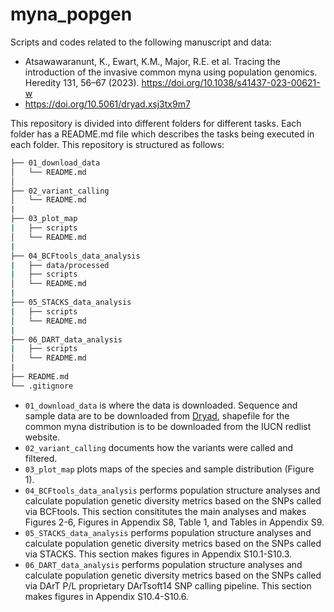 # myna_popgen

Scripts and codes related to the following manuscript and data:

* Atsawawaranunt, K., Ewart, K.M., Major, R.E. et al. Tracing the introduction of the invasive common myna using population genomics. Heredity 131, 56–67 (2023). https://doi.org/10.1038/s41437-023-00621-w
* https://doi.org/10.5061/dryad.xsj3tx9m7

This repository is divided into different folders for different tasks. Each folder has a README.md file which describes the tasks being executed in each folder. This repository is structured as follows:

```bash
├── 01_download_data
│   └── README.md
│   
├── 02_variant_calling
│   └── README.md
|
├── 03_plot_map
|   ├── scripts
│   └── README.md
|
├── 04_BCFtools_data_analysis
|   ├── data/processed
|   ├── scripts
│   └── README.md
|
├── 05_STACKS_data_analysis
|   ├── scripts
│   └── README.md
|
├── 06_DART_data_analysis
|   ├── scripts
│   └── README.md
|
├── README.md
└── .gitignore
```

* `01_download_data` is where the data is downloaded. Sequence and sample data are to be downloaded from [Dryad](https://doi.org/10.5061/dryad.xsj3tx9m7), shapefile for the common myna distribution is to be downloaded from the IUCN redlist website.
* `02_variant_calling` documents how the variants were called and filtered.
* `03_plot_map` plots maps of the species and sample distribution (Figure 1).
* `04_BCFtools_data_analysis` performs population structure analyses and calculate population genetic diversity metrics based on the SNPs called via BCFtools. This section consititutes the main analyses and makes Figures 2-6, Figures in Appendix S8, Table 1, and Tables in Appendix S9.
* `05_STACKS_data_analysis` performs population structure analyses and calculate population genetic diversity metrics based on the SNPs called via STACKS. This section makes figures in Appendix S10.1-S10.3.
* `06_DART_data_analysis` performs population structure analyses and calculate population genetic diversity metrics based on the SNPs called via DArT P/L proprietary DArTsoft14 SNP calling pipeline. This section makes figures in Appendix S10.4-S10.6.




